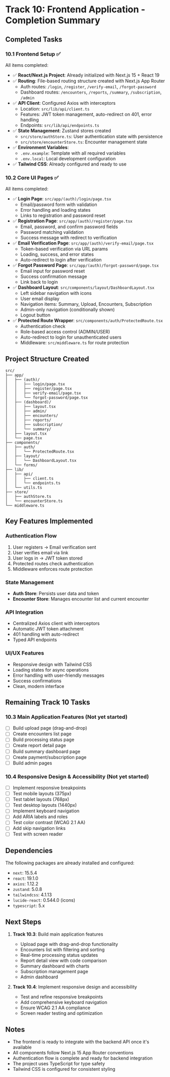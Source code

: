 # Track 10: Frontend Application - Completion Summary

## Completed Tasks

### 10.1 Frontend Setup ✅
All items completed:
- ✅ **React/Next.js Project**: Already initialized with Next.js 15 + React 19
- ✅ **Routing**: File-based routing structure created with Next.js App Router
  - Auth routes: `/login`, `/register`, `/verify-email`, `/forgot-password`
  - Dashboard routes: `/encounters`, `/reports`, `/summary`, `/subscription`, `/admin`
- ✅ **API Client**: Configured Axios with interceptors
  - Location: `src/lib/api/client.ts`
  - Features: JWT token management, auto-redirect on 401, error handling
  - Endpoints: `src/lib/api/endpoints.ts`
- ✅ **State Management**: Zustand stores created
  - `src/store/authStore.ts`: User authentication state with persistence
  - `src/store/encounterStore.ts`: Encounter management state
- ✅ **Environment Variables**:
  - `.env.example`: Template with all required variables
  - `.env.local`: Local development configuration
- ✅ **Tailwind CSS**: Already configured and ready to use

### 10.2 Core UI Pages ✅
All items completed:
- ✅ **Login Page**: `src/app/(auth)/login/page.tsx`
  - Email/password form with validation
  - Error handling and loading states
  - Links to registration and password reset
- ✅ **Registration Page**: `src/app/(auth)/register/page.tsx`
  - Email, password, and confirm password fields
  - Password matching validation
  - Success message with redirect to verification
- ✅ **Email Verification Page**: `src/app/(auth)/verify-email/page.tsx`
  - Token-based verification via URL params
  - Loading, success, and error states
  - Auto-redirect to login after verification
- ✅ **Forgot Password Page**: `src/app/(auth)/forgot-password/page.tsx`
  - Email input for password reset
  - Success confirmation message
  - Link back to login
- ✅ **Dashboard Layout**: `src/components/layout/DashboardLayout.tsx`
  - Left sidebar navigation with icons
  - User email display
  - Navigation items: Summary, Upload, Encounters, Subscription
  - Admin-only navigation (conditionally shown)
  - Logout button
- ✅ **Protected Route Wrapper**: `src/components/auth/ProtectedRoute.tsx`
  - Authentication check
  - Role-based access control (ADMIN/USER)
  - Auto-redirect to login for unauthenticated users
  - Middleware: `src/middleware.ts` for route protection

## Project Structure Created

```
src/
├── app/
│   ├── (auth)/
│   │   ├── login/page.tsx
│   │   ├── register/page.tsx
│   │   ├── verify-email/page.tsx
│   │   └── forgot-password/page.tsx
│   ├── (dashboard)/
│   │   ├── layout.tsx
│   │   ├── admin/
│   │   ├── encounters/
│   │   ├── reports/
│   │   ├── subscription/
│   │   └── summary/
│   ├── layout.tsx
│   └── page.tsx
├── components/
│   ├── auth/
│   │   └── ProtectedRoute.tsx
│   ├── layout/
│   │   └── DashboardLayout.tsx
│   └── forms/
├── lib/
│   ├── api/
│   │   ├── client.ts
│   │   └── endpoints.ts
│   └── utils.ts
├── store/
│   ├── authStore.ts
│   └── encounterStore.ts
└── middleware.ts
```

## Key Features Implemented

### Authentication Flow
1. User registers → Email verification sent
2. User verifies email via link
3. User logs in → JWT token stored
4. Protected routes check authentication
5. Middleware enforces route protection

### State Management
- **Auth Store**: Persists user data and token
- **Encounter Store**: Manages encounter list and current encounter

### API Integration
- Centralized Axios client with interceptors
- Automatic JWT token attachment
- 401 handling with auto-redirect
- Typed API endpoints

### UI/UX Features
- Responsive design with Tailwind CSS
- Loading states for async operations
- Error handling with user-friendly messages
- Success confirmations
- Clean, modern interface

## Remaining Track 10 Tasks

### 10.3 Main Application Features (Not yet started)
- [ ] Build upload page (drag-and-drop)
- [ ] Create encounters list page
- [ ] Build processing status page
- [ ] Create report detail page
- [ ] Build summary dashboard page
- [ ] Create payment/subscription page
- [ ] Build admin pages

### 10.4 Responsive Design & Accessibility (Not yet started)
- [ ] Implement responsive breakpoints
- [ ] Test mobile layouts (375px)
- [ ] Test tablet layouts (768px)
- [ ] Test desktop layouts (1440px)
- [ ] Implement keyboard navigation
- [ ] Add ARIA labels and roles
- [ ] Test color contrast (WCAG 2.1 AA)
- [ ] Add skip navigation links
- [ ] Test with screen reader

## Dependencies

The following packages are already installed and configured:
- `next`: 15.5.4
- `react`: 19.1.0
- `axios`: 1.12.2
- `zustand`: 5.0.8
- `tailwindcss`: 4.1.13
- `lucide-react`: 0.544.0 (icons)
- `typescript`: 5.x

## Next Steps

1. **Track 10.3**: Build main application features
   - Upload page with drag-and-drop functionality
   - Encounters list with filtering and sorting
   - Real-time processing status updates
   - Report detail view with code comparison
   - Summary dashboard with charts
   - Subscription management page
   - Admin dashboard

2. **Track 10.4**: Implement responsive design and accessibility
   - Test and refine responsive breakpoints
   - Add comprehensive keyboard navigation
   - Ensure WCAG 2.1 AA compliance
   - Screen reader testing and optimization

## Notes

- The frontend is ready to integrate with the backend API once it's available
- All components follow Next.js 15 App Router conventions
- Authentication flow is complete and ready for backend integration
- The project uses TypeScript for type safety
- Tailwind CSS is configured for consistent styling

